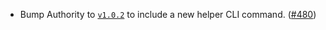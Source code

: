 - Bump Authority to [`v1.0.2`](https://github.com/noble-assets/authority/releases/tag/v1.0.2) to include a new helper CLI command. ([#480](https://github.com/noble-assets/noble/pull/480))
